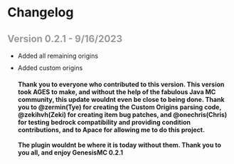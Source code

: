 <html>
<head>
    <meta charset="UTF-8">
    <title>Changelog</title>
    <style>
        h2 {
            color: #999;
        }
        ul {
            list-style-type: disc;
        }
        li {
            margin-bottom: 10px;
        }
    </style>
</head>
<body>
    <h1>Changelog</h1>
    <h2>Version 0.2.1 - 9/16/2023</h2>
    <ul>
        <li>Added all remaining origins</li>
        <li>Added custom origins</li>
        <h4>
        Thank you to everyone who contributed to this version. This version took AGES to make, and without the help of the fabulous Java MC community, this update wouldnt even be close to being done.
        Thank you to @zermin(Tye) for creating the Custom Origins parsing code, @zekihvh(Zeki) for creating item bug patches, and @onechris(Chris) for testing bedrock compatibility and providing condition contributions, and to Apace for allowing me to do this project.
        <br>
        <br>
        The plugin wouldnt be where it is today without them. Thank you to you all, and enjoy GenesisMC 0.2.1
        </h4>
    </ul>
</body>
</html>